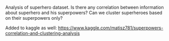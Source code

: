 Analysis of superhero dataset.
Is there any correlation between information about superhero and his superpowers?
Can we cluster superheroes based on their superpowers only?

Added to kaggle as well:
https://www.kaggle.com/matisz781/superpowers-correlation-and-clustering-analysis
